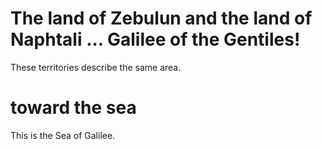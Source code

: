 
# The land of Zebulun and the land of Naphtali ... Galilee of the Gentiles!
These territories describe the same area.

# toward the sea
This is the Sea of Galilee.